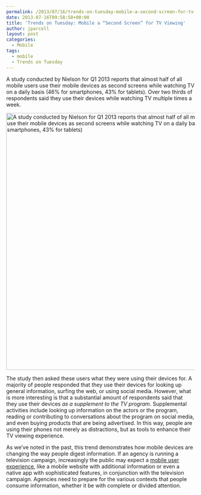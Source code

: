 ```yaml
---
permalink: /2013/07/16/trends-on-tuesday-mobile-a-second-screen-for-tv-viewing/
date: 2013-07-16T09:58:58+00:00
title: 'Trends on Tuesday: Mobile a “Second Screen” for TV Viewing'
author: jparcell
layout: post
categories:
  - Mobile
tags:
  - mobile
  - Trends on Tuesday
---
```


A study conducted by Nielson for Q1 2013 reports that almost half of all mobile users use their mobile devices as second screens while watching TV on a daily basis (46% for smartphones, 43% for tablets). Over two thirds of respondents said they use their devices while watching TV multiple times a week.

[<img class="aligncenter wp-image-121682" src="https://s3.amazonaws.com/sitesusa/wp-content/uploads/sites/212/2013/07/NeilsenSecondScreenChart.png" alt="A study conducted by Nielson for Q1 2013 reports that almost half of all mobile users use their mobile devices as second screens while watching TV on a daily basis (46% for smartphones, 43% for tablets)" width="600" height="686" />](https://s3.amazonaws.com/sitesusa/wp-content/uploads/sites/212/2013/07/NeilsenSecondScreenChart.png)

The study then asked these users what they were using their devices for. A majority of people responded that they use their devices for looking up general information, surfing the web, or using social media. However, what is more interesting is that a substantial amount of respondents said that they use their devices _as a supplement to the TV program_. Supplemental activities include looking up information on the actors or the program, reading or contributing to conversations about the program on social media, and even buying products that are being advertised. In this way, people are using their phones not merely as distractions, but as tools to enhance their TV viewing experience.

As we&#8217;ve noted in the past, this trend demonstrates how mobile devices are changing the way people digest information. If an agency is running a television campaign, increasingly the public may expect a [mobile user experience](https://www.digitalgov.gov/2014/01/20/mobile-gov-user-experience-resources-and-design-tools/ "Mobile Gov User Experience Resources and Design Tools"), like a mobile website with additional information or even a native app with sophisticated features, in conjunction with the television campaign. Agencies need to prepare for the various contexts that people consume information, whether it be with complete or divided attention.